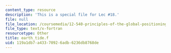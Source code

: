 ```yaml
---
content_type: resource
description: 'This is a special file for Lec #18.'
file: null
file_location: /coursemedia/12-540-principles-of-the-global-positioning-system-spring-2012/119a1db7a43370926adb6236db8768de_earth_tide.f
file_type: text/x-fortran
resourcetype: Other
title: earth_tide.f
uid: 119a1db7-a433-7092-6adb-6236db8768de
---
```

